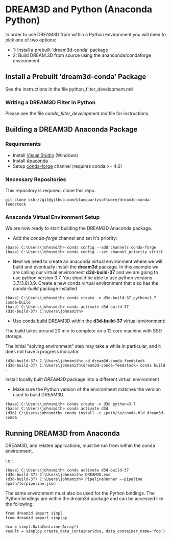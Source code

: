 # DREAM3D and Python (Anaconda Python) #

In order to use DREAM3D from within a Python environment you will need to pick one of two options:

+ 1: Install a prebuilt 'dream3d-conda' package
+ 2: Build DREAM.3D from source using the ananconda/condaforge environment


## Install a Prebuilt 'dream3d-conda' Package ##

See the instructions in the file python\_filter\_development.md

### Writing a DREAM3D Filter in Python ###

Please see the file _conda\_filter\_development.md_ file for instructions.

## Building a DREAM3D Anaconda Package ##

### Requirements ###

+ Install [Visual Studio](https://visualstudio.microsoft.com/downloads/) (Windows)
+ Install [Anaconda](https://docs.anaconda.com/anaconda/install/)
+ Setup [conda-forge](https://conda-forge.org/) channel (requires conda >= 4.6)

### Necessary Repositories ###

This repository is required. clone this repo.

```
git clone ssh://git@github.com/bluequartzsoftware/dream3d-conda-feedstock
```


### Anaconda Virtual Environment Setup ###

We are now ready to start building the DREAM3D Anaconda package.

+ Add the *conda-forge* channel and set it's priority:

```lang-console
(base) C:\Users\johnsmith> conda config --add channels conda-forge
(base) C:\Users\johnsmith> conda config --set channel_priority strict
```

+ Next we need to create an anaconda virtual environment where we will build and eventually install the **dream3d** package. In this example we are calling our virtual environment **d3d-build-37** and we are going to use python version 3.7. You should be able to use python versions 3.7/3.8/3.9. Create a new conda virtual environment that also has the *conda-build* package installed

```lang-console
(base) C:\Users\johnsmith> conda create -n d3d-build-37 python=3.7 conda-build
(base) C:\Users\johnsmith> conda activate d3d-build-37
(d3d-build-37) C:\Users\johnsmith> 
```

+ Use conda build DREAM3D within the **d3d-build-37** virtual environment:

The build takes around 20 min to complete on a 12 core machine with SSD storage.

The initial "solving environment" step may take a while in particular, and it does not have a progress indicator.

```lang-console
(d3d-build-37) C:\Users\johnsmith> cd dream3d-conda-feedstock
(d3d-build-37) C:\Users\johnsmith\dream3d-conda-feedstock> conda build .
```

Install locally built *DREAM3D* package into a different virtual environment

+ Make sure the Python version of the environment matches the version used to build DREAM3D.

```lang-console
(base) C:\Users\johnsmith> conda create -n d3d python=3.7
(base) C:\Users\johnsmith> conda activate d3d
(d3d) C:\Users\johnsmith> conda install -c /path/to/conda-bld dream3d-conda
```

## Running DREAM3D from Anaconda ##

DREAM3D, and related applications, must be run from within the conda environment.

i.e.:

```lang-console
(base) C:\Users\johnsmith> conda activate d3d-build-37
(d3d-build-37) C:\Users\johnsmith> DREAM3D.exe
(d3d-build-37) C:\Users\johnsmith> PipelineRunner --pipeline /path/to/pipeline.json
```

The same environment must also be used for the Python bindings. The Python bindings are within the dream3d package and can be accessed like the following:

```lang-python
from dream3d import simpl
from dream3d import simplpy

dca = simpl.DataContainerArray()
result = simplpy.create_data_container(dca, data_container_name='foo')
```
